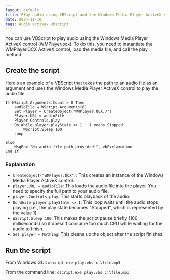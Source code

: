 ```yaml
---
layout: default
title: Play audio using VBScript and the Windows Media Player ActiveX control
date: 2024-11-10
tags: audio activex vbscript
---
```

You can use VBScript to play audio using the Windows Media Player ActiveX control (WMPlayer.ocx). To do this, you need to instantiate the WMPlayer.OCX ActiveX control, load the media file, and call the play method.

## Create the script
Here's an example of a VBScript that takes the path to an audio file as an argument and uses the Windows Media Player ActiveX control to play the audio file.

```
If WScript.Arguments.Count > 0 Then
    audioFile = WScript.Arguments(0)
	Set Player = CreateObject("WMPlayer.OCX.7")
	Player.URL = audioFile
	Player.Controls.play
	Do While player.playState <> 1 ' 1 means Stopped
		WScript.Sleep 100
	Loop

Else
    MsgBox "No audio file path provided!", vbExclamation
End If
```

### Explanation
- `CreateObject("WMPlayer.OCX")`: This creates an instance of the Windows Media Player ActiveX control.
- `player.URL = audioFile`: This loads the audio file into the player. You need to specify the full path to your audio file.
- `player.Controls.play`: This starts playback of the audio.
- `Do While player.playState <> 1`: This loop waits until the audio stops playing (i.e., the play state becomes "Stopped", which is represented by the value 1).
- `WScript.Sleep 100`: This makes the script pause briefly (100 milliseconds) so it doesn't consume too much CPU while waiting for the audio to finish.
- `Set player = Nothing`: This cleans up the object after the script finishes.

## Run the script
From Windows GUI: `wscript.exe play.vbs c:\file.mp3`

From the command line: `cscript.exe play.vbs c:\file.mp3`